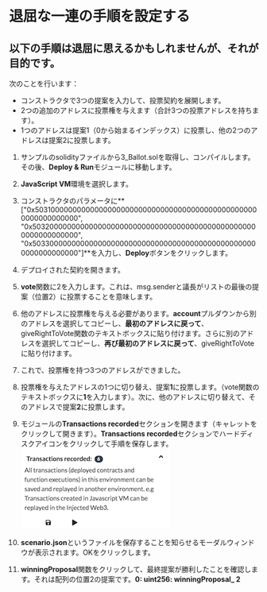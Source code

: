 # 退屈な一連の手順を設定する

## 以下の手順は退屈に思えるかもしれませんが、それが目的です。
次のことを行います：
- コンストラクタで3つの提案を入力して、投票契約を展開します。
- 2つの追加のアドレスに投票権を与えます（合計3つの投票アドレスを持ちます）。
- 1つのアドレスは提案1（0から始まるインデックス）に投票し、他の2つのアドレスは提案2に投票します。

1. サンプルのsolidityファイルから3_Ballot.solを取得し、コンパイルします。その後、**Deploy & Run**モジュールに移動します。

2. **JavaScript VM**環境を選択します。

3. コンストラクタのパラメータに**["0x5031000000000000000000000000000000000000000000000000000000000000", "0x5032000000000000000000000000000000000000000000000000000000000000", "0x5033000000000000000000000000000000000000000000000000000000000000"]**を入力し、**Deploy**ボタンをクリックします。

4. デプロイされた契約を開きます。

5. **vote**関数に2を入力します。これは、msg.senderと議長がリストの最後の提案（位置2）に投票することを意味します。

6. 他のアドレスに投票権を与える必要があります。**account**プルダウンから別のアドレスを選択してコピーし、**最初のアドレスに戻って**、giveRightToVote関数のテキストボックスに貼り付けます。さらに別のアドレスを選択してコピーし、**再び最初のアドレスに戻って**、giveRightToVoteに貼り付けます。

7. これで、投票権を持つ3つのアドレスができました。

8. 投票権を与えたアドレスの1つに切り替え、提案**1**に投票します。（vote関数のテキストボックスに**1**を入力します）。次に、他のアドレスに切り替えて、そのアドレスで提案**2**に投票します。

9. モジュールの**Transactions recorded**セクションを開きます（キャレットをクリックして開きます）。**Transactions recorded**セクションでハードディスクアイコンをクリックして手順を保存します。
![recorder](https://github.com/ethereum/remix-workshops/blob/master/Recorder/2_Record/images/recorder.png?raw=true "recorder")

10. **scenario.json**というファイルを保存することを知らせるモーダルウィンドウが表示されます。OKをクリックします。

11. **winningProposal**関数をクリックして、最終提案が勝利したことを確認します。それは配列の位置2の提案です。**0: uint256: winningProposal_ 2**
